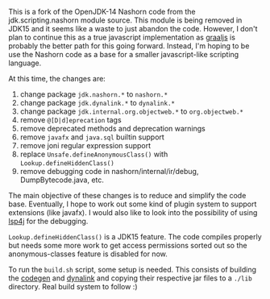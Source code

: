 This is a fork of the OpenJDK-14 Nashorn code from the jdk.scripting.nashorn module source.
This module is being removed in JDK15 and it seems like a waste to just abandon the code.
However, I don't plan to continue this as a true javascript implementation as [graaljs](https://github.com/graalvm/graaljs) is probably the better path for this going forward. Instead, I'm hoping to be use the Nashorn code as a base for a smaller javascript-like scripting language. 

At this time, the changes are:

1. change package `jdk.nashorn.*` to `nashorn.*`
2. change package `jdk.dynalink.*` to `dynalink.*`
3. change package `jdk.internal.org.objectweb.*` to `org.objectweb.*`
4. remove `@[D|d]eprecation` tags
5. remove deprecated methods and deprecation warnings
6. remove `javafx` and `java.sql` builtin support
7. remove joni regular expression support
8. replace `Unsafe.defineAnonymousClass()` with `Lookup.defineHiddenClass()`
9. remove debugging code in nashorn/internal/ir/debug, DumpBytecode.java, etc.

The main objective of these changes is to reduce and simplify the code base.  Eventually, I hope to work out some kind of plugin system to support extensions (like javafx).  I would also like to look into the possibility of using [lsp4j](https://github.com/eclipse/lsp4j) for the debugging. 

`Lookup.defineHiddenClass()` is a JDK15 feature. The code compiles properly but needs some more work to get access permissions sorted out so the anonymous-classes feature is disabled for now.

To run the `build.sh` script, some setup is needed.  This consists of building the [codegen](https://github.com/benravago/codegen) and [dynalink](https://github.com/benravago/dynalink) and copying their respective jar files to a `./lib` directory.  Real build system to follow :)
